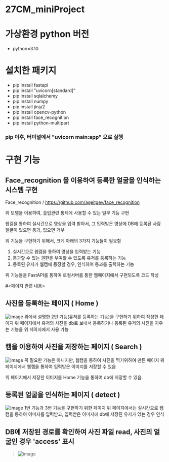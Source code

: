 # 27CM_miniProject

# 가상환경 python 버전
- python=3.10

# 설치한 패키지
- pip install fastapi
- pip install "uvicorn[standard]"
- pip install sqlalchemy
- pip install numpy
- pip install jinja2
- pip install opencv-python
- pip install face_recognition
- pip install python-multipart

### pip 이후, 터미널에서 "uvicorn main:app" 으로 실행



# 구현 기능

## Face_recognition 을 이용하여 등록한 얼굴을 인식하는 시스템 구현

Face_recognition / https://github.com/ageitgey/face_recognition

위 모델을 이용하여, 출입관련 통제에 사용할 수 있는 일부 기능 구현


웹캠을 통하여 실시간으로 영상을 입력 받아서, 
그 입력받은 영상에 DB에 등록된 사람 얼굴이 있으면 통과, 없으면 거부

위 기능을 구현하기 위해서, 크게 아래의 3가지 기능들이 필요함
1. 실시간으로 웹캠을 통하여 영상을 입력받는 기능
2. 통과할 수 있는 권한을 부여할 수 있도록 유저를 등록하는 기능
3. 등록된 유저가 웹캠에 등장할 경우, 인식하여 통과를 출력하는 기능


위 기능들을 FastAPI를 통하여 로컬서버를 통한 웹페이지에서 구현되도록 코드 작성


#<페이지 관련 내용>

## 사진을 등록하는 페이지 ( Home )
![image](https://github.com/djy2211/AI-X_miniproject/assets/131187694/1567a68d-c361-4232-a1df-ba02ba551329)
위에서 설명한 2번 기능(유저를 등록하는 기능)을 구현하기 위하여 작성한 페이지
위 페이지에서 유저의 사진을 db로 보내서 등록하거나 등록된 유저의 사진을 지우는 기능을 위 페이지에서 사용 가능

## 캠을 이용하여 사진을 저장하는 페이지 ( Search )
![image](https://github.com/djy2211/AI-X_miniproject/assets/131187694/2918ec0d-b2d2-4821-a37b-be102cea5787)
꼭 필요한 기능은 아니지만, 웹캠을 통하여 사진을 찍기위하여 만든 페이지
위 페이지에서 웹캠을 통하여 입력받은 이미지를 저장할 수 있음

위 페이지에서 저장한 이미지를 Home 기능을 통하여 db에 저장할 수 있음.


## 등록된 얼굴을 인식하는 페이지 ( detect )
![image](https://github.com/djy2211/AI-X_miniproject/assets/131187694/18957c45-3a4c-44e3-b74b-1d74255b6050)
1번 기능과 3번 기능을 구현하기 위한 페이지
위 페이지에서는 실시간으로 웹캠을 통하여 이미지를 입력받고, 입력받은 이미지에 db에 저장된 유저가 있는 경우 인식



## DB에 저장된 경로를 확인하여 사진 파일 read, 사진의 얼굴인 경우 'access' 표시
> ![image](https://github.com/djy2211/AI-X_miniproject/assets/131187694/be158d0d-56b4-473d-b6ca-799432e4f451)
